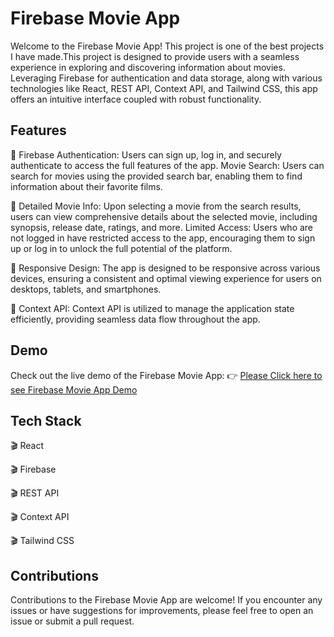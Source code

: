 
# Firebase Movie App

Welcome to the Firebase Movie App! This project is one of the best projects I have made.This project is designed to provide users with a seamless experience in exploring and discovering information about movies. Leveraging Firebase for authentication and data storage, along with various technologies like React, REST API, Context API, and Tailwind CSS, this app offers an intuitive interface coupled with robust functionality.


## Features

🎥 Firebase Authentication: Users can sign up, log in, and securely authenticate to access the full features of the app.
Movie Search: Users can search for movies using the provided search bar, enabling them to find information about their favorite films.

🎥 Detailed Movie Info: Upon selecting a movie from the search results, users can view comprehensive details about the selected movie, including synopsis, release date, ratings, and more.
Limited Access: Users who are not logged in have restricted access to the app, encouraging them to sign up or log in to unlock the full potential of the platform.

🎥 Responsive Design: The app is designed to be responsive across various devices, ensuring a consistent and optimal viewing experience for users on desktops, tablets, and smartphones.

🎥 Context API: Context API is utilized to manage the application state efficiently, providing seamless data flow throughout the app.


## Demo

Check out the live demo of the Firebase Movie App: 👉 [Please Click here to see Firebase Movie App Demo](https://merol-firebase-react-movie.netlify.app/)


## Tech Stack

🎬 React

🎬 Firebase 

🎬 REST API

🎬 Context API

🎬 Tailwind CSS


## Contributions

Contributions to the Firebase Movie App are welcome! If you encounter any issues or have suggestions for improvements, please feel free to open an issue or submit a pull request.